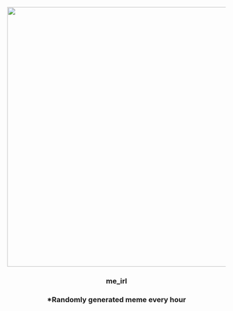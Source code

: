 <p align="center">
        <img src="https://i.redd.it/vf91e1fxovy91.png" width="600" height="600">
        </p>
        <h3 align="center">me_irl</h3>
        <h3 align="center">*Randomly generated meme every hour</h3>
    